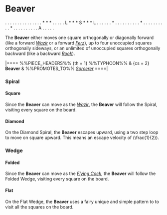 # Beaver

<div class = "movement">
. . . . . . . . . . .
. . . . * * * . . . .
. L * * * S * * * L .
. . . . . * . . . . .
. . . . . * . . . . .
. . . . . * . . . . .
. . . . . A . . . . .
</div>

The **Beaver** either moves one square orthogonally or diagonally
forward (like a forward [*Wazir*](wazir.html) or a forward
[*Ferz*](ferz.html)), up to four unoccupied squares orthogonally sideways,
or an unlimited of unoccupied squares orthogonally backward
(like a backward [*Rook*](rook.html)).

|====
%%PIECE_HEADERS%%
  {th = 1}  %%TYPHOON%%
& {cs = 2}  **Beaver**
&           %%PROMOTES_TO%% [*Sorcerer*](sorcerer.html)
====|

### Spiral

#### Square

Since the **Beaver** can move as the [*Wazir*](wazir.html), the
**Beaver** will follow the Spiral, visiting every square on the
board.

#### Diamond

On the Diamond Spiral, the **Beaver** escapes upward, using a 
two step loop to move on square upward. This means an escape
velocity of \(\frac{1}{2}\).

### Wedge

#### Folded

Since the **Beaver** can move as the [*Flying Cock*](flying_cock.html), the
**Beaver** will follow the Folded Wedge, visiting every square on the
board.

#### Flat

On the Flat Wedge, the **Beaver** uses a fairy unique and simple pattern
to to visit all the squares on the board.
